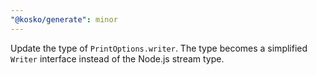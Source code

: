 ```yaml
---
"@kosko/generate": minor
---
```


Update the type of `PrintOptions.writer`. The type becomes a simplified `Writer` interface instead of the Node.js stream type.
